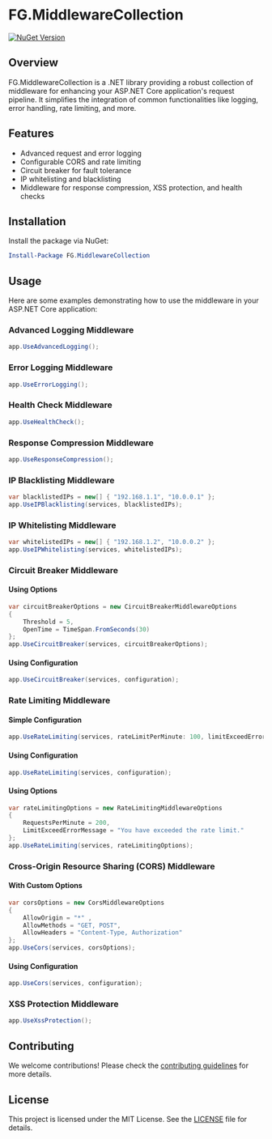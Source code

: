 # FG.MiddlewareCollection

[![NuGet Version](https://img.shields.io/nuget/v/FG.MiddlewareCollection.svg)](https://www.nuget.org/packages/FG.MiddlewareCollection/)

## Overview

FG.MiddlewareCollection is a .NET library providing a robust collection of middleware for enhancing your ASP.NET Core application's request pipeline. It simplifies the integration of common functionalities like logging, error handling, rate limiting, and more.

## Features

- Advanced request and error logging
- Configurable CORS and rate limiting
- Circuit breaker for fault tolerance
- IP whitelisting and blacklisting
- Middleware for response compression, XSS protection, and health checks

## Installation

Install the package via NuGet:

```powershell
Install-Package FG.MiddlewareCollection
```

## Usage

Here are some examples demonstrating how to use the middleware in your ASP.NET Core application:

### Advanced Logging Middleware

```csharp
app.UseAdvancedLogging();
```

### Error Logging Middleware

```csharp
app.UseErrorLogging();
```

### Health Check Middleware

```csharp
app.UseHealthCheck();
```

### Response Compression Middleware

```csharp
app.UseResponseCompression();
```

### IP Blacklisting Middleware

```csharp
var blacklistedIPs = new[] { "192.168.1.1", "10.0.0.1" };
app.UseIPBlacklisting(services, blacklistedIPs);
```

### IP Whitelisting Middleware

```csharp
var whitelistedIPs = new[] { "192.168.1.2", "10.0.0.2" };
app.UseIPWhitelisting(services, whitelistedIPs);
```

### Circuit Breaker Middleware

#### Using Options

```csharp
var circuitBreakerOptions = new CircuitBreakerMiddlewareOptions
{
    Threshold = 5,
    OpenTime = TimeSpan.FromSeconds(30)
};
app.UseCircuitBreaker(services, circuitBreakerOptions);
```

#### Using Configuration

```csharp
app.UseCircuitBreaker(services, configuration);
```

### Rate Limiting Middleware

#### Simple Configuration

```csharp
app.UseRateLimiting(services, rateLimitPerMinute: 100, limitExceedErrorMessage: "Too many requests. Try again later.");
```

#### Using Configuration

```csharp
app.UseRateLimiting(services, configuration);
```

#### Using Options

```csharp
var rateLimitingOptions = new RateLimitingMiddlewareOptions
{
    RequestsPerMinute = 200,
    LimitExceedErrorMessage = "You have exceeded the rate limit."
};
app.UseRateLimiting(services, rateLimitingOptions);
```

### Cross-Origin Resource Sharing (CORS) Middleware

#### With Custom Options

```csharp
var corsOptions = new CorsMiddlewareOptions
{
    AllowOrigin = "*" ,
    AllowMethods = "GET, POST",
    AllowHeaders = "Content-Type, Authorization"
};
app.UseCors(services, corsOptions);
```

#### Using Configuration

```csharp
app.UseCors(services, configuration);
```

### XSS Protection Middleware

```csharp
app.UseXssProtection();
```

## Contributing

We welcome contributions! Please check the [contributing guidelines](https://docs.github.com/en/contributing) for more details.

## License

This project is licensed under the MIT License. See the [LICENSE](https://opensource.org/license/mit) file for details.